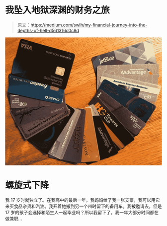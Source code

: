 # 我坠入地狱深渊的财务之旅

> 原文：<https://medium.com/swlh/my-financial-journey-into-the-depths-of-hell-d561316c0c8d>

![](img/9a8c9892460a5f994078010f24f6ea39.png)

# 螺旋式下降

我 17 岁时就独立了。在我高中的最后一年，我妈妈给了我一张支票，我可以用它来买食品杂货和汽油。我开着她搬到另一个州时留下的备用车。我被邀请去，但是 17 岁的孩子会选择和陌生人一起毕业吗？所以我留下了。我一年大部分时间都在做兼职…